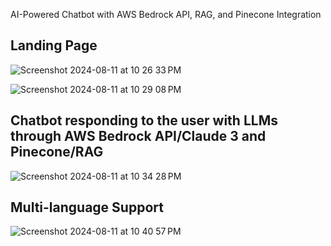 AI-Powered Chatbot with AWS Bedrock API, RAG, and Pinecone Integration

## Landing Page

![Screenshot 2024-08-11 at 10 26 33 PM](https://github.com/user-attachments/assets/1027d28d-f623-470c-8710-df9b14afb168)

![Screenshot 2024-08-11 at 10 29 08 PM](https://github.com/user-attachments/assets/6f8458d9-6a74-4d86-9e76-4ff942d4f9f9)


## Chatbot responding to the user with LLMs through AWS Bedrock API/Claude 3 and Pinecone/RAG

![Screenshot 2024-08-11 at 10 34 28 PM](https://github.com/user-attachments/assets/3ea06619-c0c6-4c17-9eed-7d9d9eb8a4cc)


## Multi-language Support

![Screenshot 2024-08-11 at 10 40 57 PM](https://github.com/user-attachments/assets/6fd7f10a-7c19-4afa-a061-9c2267423615)
